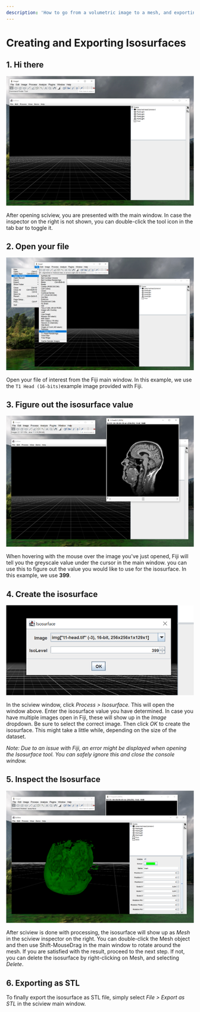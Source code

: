 ```yaml
---
description: 'How to go from a volumetric image to a mesh, and exporting it as STL.'
---
```


# Creating and Exporting Isosurfaces

## 1. Hi there

![](../.gitbook/assets/1.png)

After opening sciview, you are presented with the main window. In case the inspector on the right is not shown, you can double-click the tool icon in the tab bar to toggle it.

## 2. Open your file

![](../.gitbook/assets/2.png)

Open your file of interest from the Fiji main window. In this example, we use the `T1 Head (16-bits)`example image provided with Fiji.

## 3. Figure out the isosurface value

![](../.gitbook/assets/3%20%281%29.png)

When hovering with the mouse over the image you've just opened, Fiji will tell you the greyscale value under the cursor in the main window. you can use this to figure out the value you would like to use for the isosurface. In this example, we use **399**.

## 4. Create the isosurface

![](../.gitbook/assets/4.png)

In the sciview window, click _Process &gt; Isosurface._ This will open the window above. Enter the isosurface value you have determined. In case you have multiple images open in Fiji, these will show up in the _Image_ dropdown. Be sure to select the correct image. Then click _OK_ to create the isosurface. This might take a little while, depending on the size of the dataset.

_Note: Due to an issue with Fiji, an error might be displayed when opening the Isosurface tool. You can safely ignore this and close the console window._

## 5. Inspect the Isosurface

![](../.gitbook/assets/5.png)

After sciview is done with processing, the isosurface will show up as _Mesh_ in the sciview inspector on the right. You can double-click the Mesh object and then use Shift-MouseDrag in the main window to rotate around the mesh. If you are satisfied with the result, proceed to the next step. If not, you can delete the isosurface by right-clicking on Mesh, and selecting _Delete_.

## 6. Exporting as STL

To finally export the isosurface as STL file, simply select _File &gt; Export as STL_ in the sciview main window.

